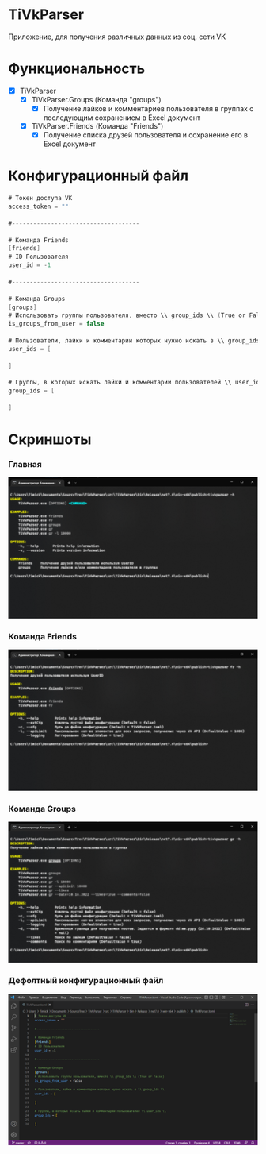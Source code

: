 # TiVkParser
Приложение, для получения различных данных из соц. сети VK

# Функциональность
- [x] TiVkParser
  - [x] TiVkParser.Groups (Команда "groups")
    - [x] Получение лайков и комментариев пользователя в группах c последующим сохранением в Excel документ
  - [x] TiVkParser.Friends (Команда "Friends")
    - [x] Получение списка друзей пользователя и сохранение его в Excel документ

# Конфигурационный файл
```c#
# Токен доступа VK
access_token = ""

#------------------------------------

# Команда Friends
[friends]
# ID Пользователя
user_id = -1

#------------------------------------

# Команда Groups
[groups]
# Использовать группы пользователя, вместо \\ group_ids \\ (True or False)
is_groups_from_user = false

# Пользователи, лайки и комментарии которых нужно искать в \\ group_ids \\
user_ids = [
    
]

# Группы, в которых искать лайки и комментарии пользователей \\ user_ids \\
group_ids = [
    
]
```

# Скриншоты
### Главная

<img src="screenshots/0.png" />

### Команда Friends

<img src="screenshots/1.png" />

### Команда Groups

<img src="screenshots/2.png" />

### Дефолтный конфигурационный файл

<img src="screenshots/3.png" />
